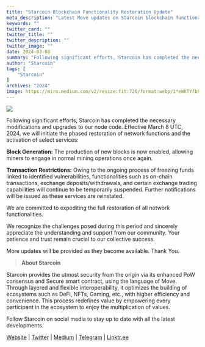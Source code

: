 ```yaml
---
title: "Starcoin Blockchain Functionality Restoration Update"
meta_description: "Latest Move updates on Starcoin blockchain functionality restoration and service improvements."
keywords: ""
twitter_card: ""
twitter_title: ""
twitter_description: ""
twitter_image: ""
date: 2024-03-08
summary: "Following significant efforts, Starcoin has completed the necessary modifications and upgrades to our node code..."
author: "Starcoin"
tags: [
    "Starcoin"
]
archives: "2024"
image: https://miro.medium.com/v2/resize:fit:720/format:webp/1*eWKTYfbEPhDm2-iSFGasrQ.jpeg
---
```


![](https://miro.medium.com/v2/resize:fit:720/format:webp/1*eWKTYfbEPhDm2-iSFGasrQ.jpeg)

Following significant efforts, Starcoin has completed the necessary modifications and upgrades to our node code. Effective March 8 UTC, 2024, we will initiate the phased restoration of network functions and the activation of select services:

**Block Generation:** The production of new blocks is now enabled, allowing miners to engage in normal mining operations once again.

**Transaction Restrictions:** Owing to the ongoing process of freezing funds linked to identified vulnerabilities, functionalities such as on-chain transactions, exchange deposits/withdrawals, and certain exchange trading capabilities will continue to be temporarily suspended. Further notifications will be issued as these services are reinstated.

We are committed to expediting the full restoration of all network functionalities.

We recognize the challenges posed during this period and sincerely appreciate the understanding and support from our community. Your patience and trust remain crucial to our collective success.

More updates will be provided as they become available. Thank You.

> **About Starcoin**


Starcoin provides the utmost security from the origin via its enhanced PoW consensus and Secure smart contract, using the language of Move. Through layered and flexible interoperability, it optimizes the building of ecosystems such as DeFi, NFTs, Gaming, etc., with higher efficiency and convenience. This process redefines value by empowering every participant in the ecosystem to enjoy the multiplication of values.

Follow Starcoin on social media to stay up to date with all the latest developments.

[Website](https://starcoin.org/en/) | [Twitter](https://twitter.com/StarcoinSTC) | [Medium](https://starcoin.medium.com/) | [Telegram](https://t.me/Starcoin_STC) | [Linktr.ee](https://linktr.ee/starcoin)
